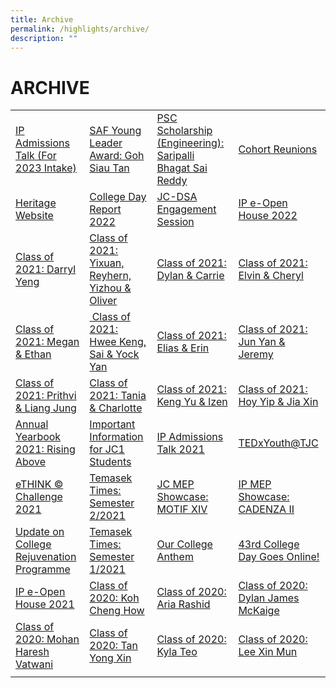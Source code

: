 ```yaml
---
title: Archive
permalink: /highlights/archive/
description: ""
---
```

# ARCHIVE

|   |   |   |   |
|---|---|---|---|
| <a href="/highlights/archive/events/ip-admissions-talk-for-2023-intake">IP Admissions Talk (For 2023 Intake) </a> |<a href="/highlights/archive/stories/saf-young-leader-award-goh-siau-tan">SAF Young Leader Award: Goh Siau Tan</a>  | <a href="/highlights/archive/stories/psc-scholarship-engineering-saripalli-bhagat-sai-reddy">PSC Scholarship (Engineering): Saripalli Bhagat Sai Reddy</a>  | <a href="https://docs.google.com/forms/d/e/1FAIpQLSdGQ5qqNO1M_57XFnOGiDlNndQXDbCitmG2-vjWZhQkWWZypg/viewform">Cohort Reunions</a>  |
|  <a href="https://www.memoriesoftj.com/">Heritage Website</a> | <a href="/temasek-experience/college-day-reports">College Day Report 2022</a>  |  <a href="/highlights/archive/events/jc-dsa-engagement-session">JC-DSA Engagement Session</a>|  <a href="https://go.gov.sg/tjcipopenhouse2022">IP e-Open House 2022</a> |
|  <a href="/highlights/archive/stories/class-of-2021-darryl-yeng">Class of 2021: Darryl Yeng</a> | <a href="/highlights/archive/stories/class-of-2021-yixuan-reyhern-yizhou-n-oliver">Class of 2021: Yixuan, Reyhern, Yizhou & Oliver</a>  | <a href="/highlights/archive/stories/class-of-2021-dylan-n-carrie">Class of 2021: Dylan & Carrie</a> |  <a href="/highlights/archive/stories/class-of-2021-elvin-n-cheryl">Class of 2021: Elvin & Cheryl</a> |
|  <a href="/highlights/archive/stories/class-of-2021-megan-n-ethan">Class of 2021: Megan & Ethan</a> | <a href="/highlights/archive/stories/class-of-2021-hwee-keng-sai-n-yock-yan"> Class of 2021: Hwee Keng, Sai & Yock Yan</a>  |  <a href="/highlights/archive/stories/class-of-2021-elias-n-erin">Class of 2021: Elias & Erin</a>|  <a href="/highlights/archive/stories/class-of-2021-jun-yan-n-jeremy">Class of 2021: Jun Yan & Jeremy</a> |
|  <a href="/highlights/archive/stories/class-of-2021-prithvi-n-liang-jung">Class of 2021: Prithvi & Liang Jung</a> | <a href="/highlights/archive/stories/class-of-2021-tania-n-charlotte">Class of 2021: Tania & Charlotte</a>  |  <a href="/highlights/archive/stories/class-of-2021-keng-yu-n-izen">Class of 2021: Keng Yu & Izen</a>|  <a href="/highlights/archive/stories/class-of-2021-hoy-yip-n-jia-xin">Class of 2021: Hoy Yip & Jia Xin</a> |
|  <a href="/temasek-experience/college-yearbooks">Annual Yearbook 2021: Rising Above</a> | <a href="/highlights/archive/announcements/important-information-for-jc1-students">Important Information for JC1 Students</a>  |  <a href="/highlights/archive/events/ip-admissions-talk-2021">IP Admissions Talk 2021</a>|  <a href="/highlights/archive/events/tedxyouth-at-tjc">TEDxYouth@TJC</a> |
|  <a href="https://www.youtube.com/watch?v=YQvY_igMfvI">eTHINK © Challenge 2021</a> | <a href="/files/Temasek%20Times_Sem%202%202021.pdf">Temasek Times: Semester 2/2021</a>  |  <a href="/highlights/archive/events/jc-mep-showcase-motif-xiv">JC MEP Showcase: MOTIF XIV</a>|  <a href="/highlights/archive/events/ip-mep-showcase-cadenza-ii">IP MEP Showcase: CADENZA II</a> |
|  <a href="/highlights/archive/announcements/update-on-college-rejuvenation-programme">Update on College Rejuvenation Programme</a> | <a href="/files/Temasek%20Times_Sem%201%202021.pdf">Temasek Times: Semester 1/2021</a>  |  <a href="highlights/archive/announcements/our-college-anthem">Our College Anthem</a>|  <a href="/highlights/archive/events/43rd-college-day-goes-online">43rd College Day Goes Online!</a> |
|  <a href="/highlights/archive/events/ip-e-open-house-2021">IP e-Open House 2021</a> | <a href="/highlights/archive/stories/class-of-2020-koh-cheng-how">Class of 2020: Koh Cheng How</a>  |  <a href="/highlights/archive/stories/class-of-2020-aria-rashid">Class of 2020: Aria Rashid</a>|  <a href="/highlights/archive/stories/class-of-2020-dylan-james-mckaige">Class of 2020: Dylan James McKaige</a> |
|  <a href="/highlights/archive/stories/class-of-2020-mohan-haresh-vatwani">Class of 2020: Mohan Haresh Vatwani</a> | <a href="/highlights/archive/stories/class-of-2020-tan-yong-xin">Class of 2020: Tan Yong Xin</a>  |  <a href="/highlights/archive/stories/class-of-2020-kyla-teo">Class of 2020: Kyla Teo</a>|  <a href="/highlights/archive/stories/class-of-2020-lee-xin-mun">Class of 2020: Lee Xin Mun</a> |
|  <a href=""></a> | <a href=""></a>  |  <a href=""></a>|  <a href=""></a> |